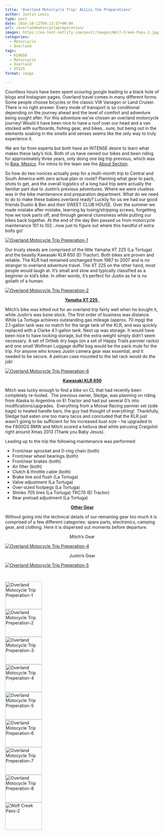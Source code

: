 ```yaml
---
title: 'Overland Motorcycle Trip: ALLLLL the Preparations'
author: Justin Lewis
type: post
date: 2016-10-12T04:13:57+00:00
url: /overlandmotorcyclepreparation/
images: https://eu-test.netlify.com/post//images/Wolf-Creek-Pass-2.jpg
categories:
  - Motorcycle
  - Overland
tags:
  - KLR650
  - Motorcycle
  - Overland
  - XT225
format: image

---
```

Countless hours have been spent scouring google leading to a black hole of blogs and Instagram pages. Overland travel comes in many different forms. Some people choose bicycles or the classic VW Vanagon or Land Cruiser. There is no right answer. Every mode of transport is so conditional depending on the journey ahead and the level of comfort and adventure being sought after. For this adventure we&#8217;ve chosen an overland motorcycle journey! Would it have been nice to have a roof over our head and a van stocked with surfboards, fishing gear, and bikes…sure, but being out in the elements soaking in the smells and senses seems like the only way to truly experience it.

We are far from experts but both have an INTENSE desire to learn what makes these lady’s tick. Both of us have owned our bikes and been riding for approximately three years, only doing one big trip previous, which was to [Baja, Mexico][1]. For intros to the team see the [About Section][2].<!--more-->

So how do two novices actually prep for a multi-month trip to Central and South America with zero actual plan or route? Planning what gear to pack, shots to get, and the overall logistics of a long haul trip were actually the familiar part due to Justin’s previous adventures. Where we were clueless was in the bike maintenance and preparation department. What do we need to do to make these babies overland ready? Luckily for us we had our good friends Dustin & Ben and their SWEET CLUB HOUSE. Over the summer we made mistake after mistake, learning by losing/stripping screws, forgetting how we took parts off, and through general clumsiness while putting our bikes back together. At the end of the day Ben passed us from motorcycle maintenance 101 to 102…now just to figure out where this handful of extra bolts go!

<div class="ngg-gallery-singlepic-image " style="">
  <a href="http://www.elevationupgrade.com/wp-content/gallery/Intro-to-Overland-Trip/Trip-Preperation-1.jpg"
		     title=""
             data-src="http://www.elevationupgrade.com/wp-content/gallery/Intro-to-Overland-Trip/Trip-Preperation-1.jpg"
             data-thumbnail="http://www.elevationupgrade.com/wp-content/gallery/Intro-to-Overland-Trip/thumbs/thumbs_Trip-Preperation-1.jpg"
             data-image-id="294"
             data-title="Overland Motocycle Trip Preperation-1"
             data-description=""
             target='_self'
             class="ngg-fancybox" rel="c4dd80414f9da13d19d9ce43656d3299"> <img class="ngg-singlepic"
             src="http://www.elevationupgrade.com/wp-content/gallery/Intro-to-Overland-Trip/dynamic/Trip-Preperation-1.jpg-nggid03294-ngg0dyn-0x0x100-00f0w010c010r110f110r010t010.jpg"
             alt="Overland Motocycle Trip Preperation-1"
             title="Overland Motocycle Trip Preperation-1"
 /> </a>
</div>

Our trusty steeds are comprised of the little Yamaha XT 225 (La Tortuga) and the beastly Kawasaki KLR 650 (El Tractor). Both bikes are proven and reliable. The KLR had remained unchanged from 1987 to 2007 and is no stranger to overland adventure travel. The XT 225 on the other hand, most people would laugh at. It’s small and slow and typically classified as a beginner or kid’s bike. In other words, it’s perfect for Justin as he is no goliath of a human.

<div class="ngg-gallery-singlepic-image " style="">
  <a href="http://www.elevationupgrade.com/wp-content/gallery/Intro-to-Overland-Trip/Trip-Preperation-2.jpg"
		     title=""
             data-src="http://www.elevationupgrade.com/wp-content/gallery/Intro-to-Overland-Trip/Trip-Preperation-2.jpg"
             data-thumbnail="http://www.elevationupgrade.com/wp-content/gallery/Intro-to-Overland-Trip/thumbs/thumbs_Trip-Preperation-2.jpg"
             data-image-id="295"
             data-title="Overland Motocycle Trip Preperation-2"
             data-description=""
             target='_self'
             class="ngg-fancybox" rel="41ad5f1f25988302de238e3e5123dbd4"> <img class="ngg-singlepic"
             src="http://www.elevationupgrade.com/wp-content/gallery/Intro-to-Overland-Trip/dynamic/Trip-Preperation-2.jpg-nggid03295-ngg0dyn-0x0x100-00f0w010c010r110f110r010t010.jpg"
             alt="Overland Motocycle Trip Preperation-2"
             title="Overland Motocycle Trip Preperation-2"
 /> </a>
</div>

<p style="text-align: center;">
  <strong><u>Yamaha XT 225  </u></strong>
</p>

Mitch’s bike was kitted out for an overland trip fairly well when he bought it, while Justin’s was bone stock. The first order of business was distance. While La Tortuga achieves outstanding gas mileage (approx. 70 mpg) the 2.1-gallon tank was no match for the large tank of the KLR, and was quickly replaced with a Clarke 4.1-gallon tank. Next up was storage. It would have been nice to have locking storage, but the extra weight simply didn’t seem necessary. A set of Ortlieb dry bags (on a set of Happy Trails pannier racks) and one small Wolfman Luggage duffel bag would be the pack mule for the trip. For anyone who knows Justin camera gear was essential, and it needed to be secure. A pelican case mounted to the tail rack would do the job!

<div class="ngg-gallery-singlepic-image " style="">
  <a href="http://www.elevationupgrade.com/wp-content/gallery/Intro-to-Overland-Trip/Trip-Preperation-6.jpg"
		     title=""
             data-src="http://www.elevationupgrade.com/wp-content/gallery/Intro-to-Overland-Trip/Trip-Preperation-6.jpg"
             data-thumbnail="http://www.elevationupgrade.com/wp-content/gallery/Intro-to-Overland-Trip/thumbs/thumbs_Trip-Preperation-6.jpg"
             data-image-id="299"
             data-title="Overland Motocycle Trip Preperation-6"
             data-description=""
             target='_self'
             class="ngg-fancybox" rel="63f72d301562321ad48bcb6b023b4863"> <img class="ngg-singlepic"
             src="http://www.elevationupgrade.com/wp-content/gallery/Intro-to-Overland-Trip/dynamic/Trip-Preperation-6.jpg-nggid03299-ngg0dyn-0x0x100-00f0w010c010r110f110r010t010.jpg"
             alt="Overland Motocycle Trip Preperation-6"
             title="Overland Motocycle Trip Preperation-6"
 /> </a>
</div>

<p style="text-align: center;">
  <strong><u>Kawasaki KLR 650</u></strong>
</p>

Mitch was lucky enough to find a bike on CL that had recently been completely re-tooled.  The previous owner, Sledge, was planning on riding from Alaska to Argentina on El Tractor and had put several G’s into modifications/upgrades.  Everything from a Moose Racing pannier set (side bags) to heated handle bars, the guy had thought of everything!  Thankfully, Sledge had eaten one too many tacos and concluded that the KLR just wasn’t going to be sufficient for his increased bust size – he upgraded to the F800GS BMW and Mitch scored a helluva deal while perusing Craigslist right around Xmas 2013 (Thank you Baby Jesus).

Leading up to the trip the following maintenance was performed:

  * Front/rear sprocket and 0-ring chain (both)
  * Front/rear wheel bearings (both)
  * Front/rear brakes (both)
  * Air filter (both)
  * Clutch & throttle cable (both)
  * Brake line and flush (La Tortuga)
  * Valve adjustment (La Tortuga)
  * Over-sized footpegs (La Tortuga)
  * Shinko 705 tires (La Tortuga) TKC70 (El Tractor)
  * Rear preload adjustment (La Tortuga)

<p style="text-align: center;">
  <strong><u>Other Gear</u></strong>
</p>

Without going into the technical details of our remaining gear too much it is comprised of a few different categories: spare parts, electronics, camping gear, and clothing. Here it is dispersed out moments before departure.

<p style="text-align: center;">
  Mitch&#8217;s Gear
</p>

<div class="ngg-gallery-singlepic-image " style="">
  <a href="http://www.elevationupgrade.com/wp-content/gallery/Intro-to-Overland-Trip/Trip-Preperation-4.jpg"
		     title=""
             data-src="http://www.elevationupgrade.com/wp-content/gallery/Intro-to-Overland-Trip/Trip-Preperation-4.jpg"
             data-thumbnail="http://www.elevationupgrade.com/wp-content/gallery/Intro-to-Overland-Trip/thumbs/thumbs_Trip-Preperation-4.jpg"
             data-image-id="297"
             data-title="Overland Motocycle Trip Preperation-4"
             data-description=""
             target='_self'
             class="ngg-fancybox" rel="263fcb29e5b88f288b6dc0f84a8e1c50"> <img class="ngg-singlepic"
             src="http://www.elevationupgrade.com/wp-content/gallery/Intro-to-Overland-Trip/dynamic/Trip-Preperation-4.jpg-nggid03297-ngg0dyn-0x0x100-00f0w010c010r110f110r010t010.jpg"
             alt="Overland Motocycle Trip Preperation-4"
             title="Overland Motocycle Trip Preperation-4"
 /> </a>
</div>

<p style="text-align: center;">
  Justin&#8217;s Gear
</p>

<div class="ngg-gallery-singlepic-image " style="">
  <a href="http://www.elevationupgrade.com/wp-content/gallery/Intro-to-Overland-Trip/Trip-Preperation-5.jpg"
		     title=""
             data-src="http://www.elevationupgrade.com/wp-content/gallery/Intro-to-Overland-Trip/Trip-Preperation-5.jpg"
             data-thumbnail="http://www.elevationupgrade.com/wp-content/gallery/Intro-to-Overland-Trip/thumbs/thumbs_Trip-Preperation-5.jpg"
             data-image-id="298"
             data-title="Overland Motocycle Trip Preperation-5"
             data-description=""
             target='_self'
             class="ngg-fancybox" rel="a60028d7228d7b3c64a9f3b6e46fc6cb"> <img class="ngg-singlepic"
             src="http://www.elevationupgrade.com/wp-content/gallery/Intro-to-Overland-Trip/dynamic/Trip-Preperation-5.jpg-nggid03298-ngg0dyn-0x0x100-00f0w010c010r110f110r010t010.jpg"
             alt="Overland Motocycle Trip Preperation-5"
             title="Overland Motocycle Trip Preperation-5"
 /> </a>
</div>

&nbsp;

<div
	class="ngg-galleryoverview ngg-ajax-pagination-none"
	id="ngg-gallery-1036-1">
  <!-- Thumbnails -->
  
  <div id="ngg-image-0" class="ngg-gallery-thumbnail-box" >
    <div class="ngg-gallery-thumbnail">
      <a href="http://www.elevationupgrade.com/wp-content/gallery/Intro-to-Overland-Trip/Trip-Preperation-1.jpg"
               title=""
               data-src="http://www.elevationupgrade.com/wp-content/gallery/Intro-to-Overland-Trip/Trip-Preperation-1.jpg"
               data-thumbnail="http://www.elevationupgrade.com/wp-content/gallery/Intro-to-Overland-Trip/thumbs/thumbs_Trip-Preperation-1.jpg"
               data-image-id="294"
               data-title="Overland Motocycle Trip Preperation-1"
               data-description=""
               data-image-slug="overland-motocycle-trip-preperation-1-3"
               class="ngg-fancybox" rel="1036"> <img
                    title="Overland Motocycle Trip Preperation-1"
                    alt="Overland Motocycle Trip Preperation-1"
                    src="http://www.elevationupgrade.com/wp-content/gallery/Intro-to-Overland-Trip/thumbs/thumbs_Trip-Preperation-1.jpg"
                    width="120"
                    height="90"
                    style="max-width:100%;"
 /> </a>
    </div>
  </div>
  
  <div id="ngg-image-1" class="ngg-gallery-thumbnail-box" >
    <div class="ngg-gallery-thumbnail">
      <a href="http://www.elevationupgrade.com/wp-content/gallery/Intro-to-Overland-Trip/Trip-Preperation-2.jpg"
               title=""
               data-src="http://www.elevationupgrade.com/wp-content/gallery/Intro-to-Overland-Trip/Trip-Preperation-2.jpg"
               data-thumbnail="http://www.elevationupgrade.com/wp-content/gallery/Intro-to-Overland-Trip/thumbs/thumbs_Trip-Preperation-2.jpg"
               data-image-id="295"
               data-title="Overland Motocycle Trip Preperation-2"
               data-description=""
               data-image-slug="overland-motocycle-trip-preperation-2-3"
               class="ngg-fancybox" rel="1036"> <img
                    title="Overland Motocycle Trip Preperation-2"
                    alt="Overland Motocycle Trip Preperation-2"
                    src="http://www.elevationupgrade.com/wp-content/gallery/Intro-to-Overland-Trip/thumbs/thumbs_Trip-Preperation-2.jpg"
                    width="120"
                    height="90"
                    style="max-width:100%;"
 /> </a>
    </div>
  </div>
  
  <div id="ngg-image-2" class="ngg-gallery-thumbnail-box" >
    <div class="ngg-gallery-thumbnail">
      <a href="http://www.elevationupgrade.com/wp-content/gallery/Intro-to-Overland-Trip/Trip-Preperation-3.jpg"
               title=""
               data-src="http://www.elevationupgrade.com/wp-content/gallery/Intro-to-Overland-Trip/Trip-Preperation-3.jpg"
               data-thumbnail="http://www.elevationupgrade.com/wp-content/gallery/Intro-to-Overland-Trip/thumbs/thumbs_Trip-Preperation-3.jpg"
               data-image-id="296"
               data-title="Overland Motocycle Trip Preperation-3"
               data-description=""
               data-image-slug="overland-motocycle-trip-preperation-3-3"
               class="ngg-fancybox" rel="1036"> <img
                    title="Overland Motocycle Trip Preperation-3"
                    alt="Overland Motocycle Trip Preperation-3"
                    src="http://www.elevationupgrade.com/wp-content/gallery/Intro-to-Overland-Trip/thumbs/thumbs_Trip-Preperation-3.jpg"
                    width="120"
                    height="90"
                    style="max-width:100%;"
 /> </a>
    </div>
  </div>
  
  <div id="ngg-image-3" class="ngg-gallery-thumbnail-box" >
    <div class="ngg-gallery-thumbnail">
      <a href="http://www.elevationupgrade.com/wp-content/gallery/Intro-to-Overland-Trip/Trip-Preperation-4.jpg"
               title=""
               data-src="http://www.elevationupgrade.com/wp-content/gallery/Intro-to-Overland-Trip/Trip-Preperation-4.jpg"
               data-thumbnail="http://www.elevationupgrade.com/wp-content/gallery/Intro-to-Overland-Trip/thumbs/thumbs_Trip-Preperation-4.jpg"
               data-image-id="297"
               data-title="Overland Motocycle Trip Preperation-4"
               data-description=""
               data-image-slug="overland-motocycle-trip-preperation-4-3"
               class="ngg-fancybox" rel="1036"> <img
                    title="Overland Motocycle Trip Preperation-4"
                    alt="Overland Motocycle Trip Preperation-4"
                    src="http://www.elevationupgrade.com/wp-content/gallery/Intro-to-Overland-Trip/thumbs/thumbs_Trip-Preperation-4.jpg"
                    width="120"
                    height="90"
                    style="max-width:100%;"
 /> </a>
    </div>
  </div>
  
  <div id="ngg-image-4" class="ngg-gallery-thumbnail-box" >
    <div class="ngg-gallery-thumbnail">
      <a href="http://www.elevationupgrade.com/wp-content/gallery/Intro-to-Overland-Trip/Trip-Preperation-5.jpg"
               title=""
               data-src="http://www.elevationupgrade.com/wp-content/gallery/Intro-to-Overland-Trip/Trip-Preperation-5.jpg"
               data-thumbnail="http://www.elevationupgrade.com/wp-content/gallery/Intro-to-Overland-Trip/thumbs/thumbs_Trip-Preperation-5.jpg"
               data-image-id="298"
               data-title="Overland Motocycle Trip Preperation-5"
               data-description=""
               data-image-slug="overland-motocycle-trip-preperation-5-3"
               class="ngg-fancybox" rel="1036"> <img
                    title="Overland Motocycle Trip Preperation-5"
                    alt="Overland Motocycle Trip Preperation-5"
                    src="http://www.elevationupgrade.com/wp-content/gallery/Intro-to-Overland-Trip/thumbs/thumbs_Trip-Preperation-5.jpg"
                    width="120"
                    height="90"
                    style="max-width:100%;"
 /> </a>
    </div>
  </div>
  
  <div id="ngg-image-5" class="ngg-gallery-thumbnail-box" >
    <div class="ngg-gallery-thumbnail">
      <a href="http://www.elevationupgrade.com/wp-content/gallery/Intro-to-Overland-Trip/Trip-Preperation-6.jpg"
               title=""
               data-src="http://www.elevationupgrade.com/wp-content/gallery/Intro-to-Overland-Trip/Trip-Preperation-6.jpg"
               data-thumbnail="http://www.elevationupgrade.com/wp-content/gallery/Intro-to-Overland-Trip/thumbs/thumbs_Trip-Preperation-6.jpg"
               data-image-id="299"
               data-title="Overland Motocycle Trip Preperation-6"
               data-description=""
               data-image-slug="overland-motocycle-trip-preperation-6-3"
               class="ngg-fancybox" rel="1036"> <img
                    title="Overland Motocycle Trip Preperation-6"
                    alt="Overland Motocycle Trip Preperation-6"
                    src="http://www.elevationupgrade.com/wp-content/gallery/Intro-to-Overland-Trip/thumbs/thumbs_Trip-Preperation-6.jpg"
                    width="120"
                    height="90"
                    style="max-width:100%;"
 /> </a>
    </div>
  </div>
  
  <div id="ngg-image-6" class="ngg-gallery-thumbnail-box" >
    <div class="ngg-gallery-thumbnail">
      <a href="http://www.elevationupgrade.com/wp-content/gallery/Intro-to-Overland-Trip/Trip-Preperation-7.jpg"
               title=""
               data-src="http://www.elevationupgrade.com/wp-content/gallery/Intro-to-Overland-Trip/Trip-Preperation-7.jpg"
               data-thumbnail="http://www.elevationupgrade.com/wp-content/gallery/Intro-to-Overland-Trip/thumbs/thumbs_Trip-Preperation-7.jpg"
               data-image-id="300"
               data-title="Overland Motocycle Trip Preperation-7"
               data-description=""
               data-image-slug="overland-motocycle-trip-preperation-7-3"
               class="ngg-fancybox" rel="1036"> <img
                    title="Overland Motocycle Trip Preperation-7"
                    alt="Overland Motocycle Trip Preperation-7"
                    src="http://www.elevationupgrade.com/wp-content/gallery/Intro-to-Overland-Trip/thumbs/thumbs_Trip-Preperation-7.jpg"
                    width="120"
                    height="90"
                    style="max-width:100%;"
 /> </a>
    </div>
  </div>
  
  <div id="ngg-image-7" class="ngg-gallery-thumbnail-box" >
    <div class="ngg-gallery-thumbnail">
      <a href="http://www.elevationupgrade.com/wp-content/gallery/Intro-to-Overland-Trip/Trip-Preperation-8.jpg"
               title=""
               data-src="http://www.elevationupgrade.com/wp-content/gallery/Intro-to-Overland-Trip/Trip-Preperation-8.jpg"
               data-thumbnail="http://www.elevationupgrade.com/wp-content/gallery/Intro-to-Overland-Trip/thumbs/thumbs_Trip-Preperation-8.jpg"
               data-image-id="301"
               data-title="Overland Motocycle Trip Preperation-8"
               data-description=""
               data-image-slug="overland-motocycle-trip-preperation-8-3"
               class="ngg-fancybox" rel="1036"> <img
                    title="Overland Motocycle Trip Preperation-8"
                    alt="Overland Motocycle Trip Preperation-8"
                    src="http://www.elevationupgrade.com/wp-content/gallery/Intro-to-Overland-Trip/thumbs/thumbs_Trip-Preperation-8.jpg"
                    width="120"
                    height="90"
                    style="max-width:100%;"
 /> </a>
    </div>
  </div>
  
  <div id="ngg-image-8" class="ngg-gallery-thumbnail-box" >
    <div class="ngg-gallery-thumbnail">
      <a href="http://www.elevationupgrade.com/wp-content/gallery/Intro-to-Overland-Trip/Wolf-Creek-Pass-2.jpg"
               title=""
               data-src="http://www.elevationupgrade.com/wp-content/gallery/Intro-to-Overland-Trip/Wolf-Creek-Pass-2.jpg"
               data-thumbnail="http://www.elevationupgrade.com/wp-content/gallery/Intro-to-Overland-Trip/thumbs/thumbs_Wolf-Creek-Pass-2.jpg"
               data-image-id="302"
               data-title="Wolf Creek Pass-2"
               data-description=""
               data-image-slug="wolf-creek-pass-2-5"
               class="ngg-fancybox" rel="1036"> <img
                    title="Wolf Creek Pass-2"
                    alt="Wolf Creek Pass-2"
                    src="http://www.elevationupgrade.com/wp-content/gallery/Intro-to-Overland-Trip/thumbs/thumbs_Wolf-Creek-Pass-2.jpg"
                    width="120"
                    height="90"
                    style="max-width:100%;"
 /> </a>
    </div>
  </div>
  
  <!-- Pagination -->
  
  <div class='ngg-clear'>
  </div>
</div>

 [1]: http://www.elevationupgrade.com/baja-the-adventure-of-la-tortuga-y-amigos/
 [2]: http://www.elevationupgrade.com/about/
